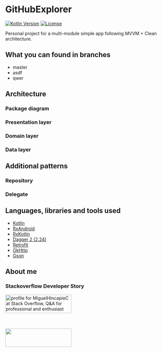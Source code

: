 # GitHubExplorer
[![Kotlin Version](https://img.shields.io/badge/kotlin-1.3.50-blue.svg)](http://kotlinlang.org/)
[![License](https://img.shields.io/badge/License-Apache%202.0-blue.svg)](http://www.apache.org/licenses/LICENSE-2.0)

Personal project for a multi-module simple app following MVVM + Clean architecture.

## What you can found in branches
* master
* asdf
* qwer

## Architecture


### Package diagram


### Presentation layer


### Domain layer


### Data layer


## Additional patterns


### Repository


### Delegate


## Languages, libraries and tools used
* [Kotlin](https://kotlinlang.org/)
* [RxAndroid](https://github.com/ReactiveX/RxAndroid)
* [RxKotlin](https://github.com/ReactiveX/RxKotlin)
* [Dagger 2 (2.24)](https://github.com/google/dagger)
* [Retrofit](https://github.com/square/retrofit)
* [OkHttp](https://github.com/square/okhttp/)
* [Gson](https://github.com/google/gson)


## About me

### Stackoverflow Developer Story
<a href="http://stackoverflow.com/users/1332549/miguelhincapiec">
<img src="http://stackoverflow.com/users/flair/1332549.png" width="208" height="58" alt="profile for MiguelHincapieC at Stack Overflow, Q&amp;A for professional and enthusiast programmers" title="profile for MiguelHincapieC at Stack Overflow, Q&amp;A for professional and enthusiast programmers">
</a>

<br><br>
<a class="LI-simple-link" href="https://www.linkedin.com/in/miguelhincapie">
<img width="208" height="58" src="https://content.linkedin.com/content/dam/me/business/en-us/amp/brand-site/v2/bg/LI-Logo.svg.original.svg">
</a>



